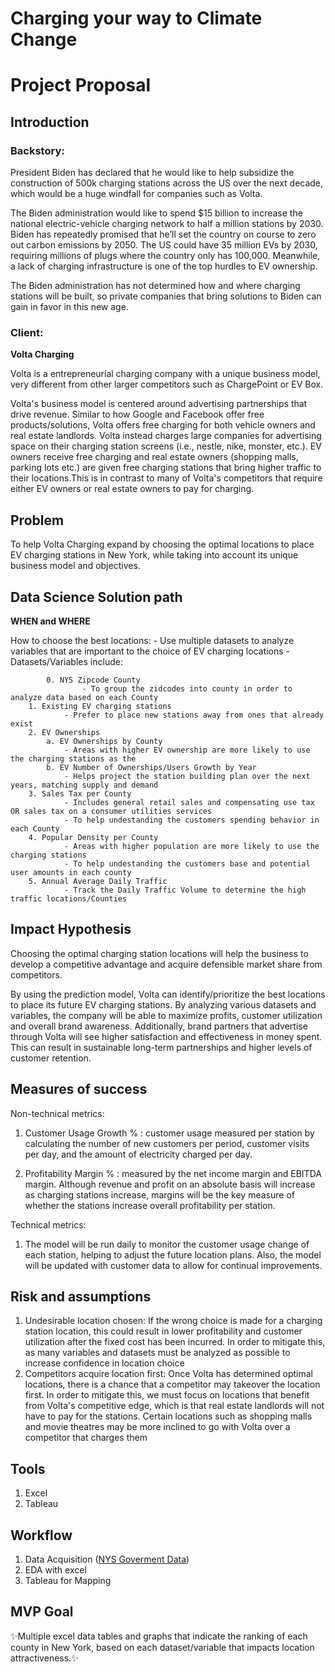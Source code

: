 # Charging your way to Climate Change   

# Project Proposal



## Introduction


### Backstory: 

President Biden has declared that he would like to help subsidize the construction of 500k charging stations across the US over the next decade, which would be a huge windfall for companies such as Volta. 

The Biden administration would like to spend $15 billion to increase the national electric-vehicle charging network to half a million stations by 2030. Biden has repeatedly promised that he’ll set the country on course to zero out carbon emissions by 2050. The US could have 35 million EVs by 2030, requiring millions of plugs where the country only has 100,000. Meanwhile, a lack of charging infrastructure is one of the top hurdles to EV ownership.

The Biden administration has not determined how and where charging stations will be built, so private companies that bring solutions to Biden can gain in favor in this new age.

### Client:

**Volta Charging**

Volta is a entrepreneurial charging company with a unique business model, very different from other larger competitors such as ChargePoint or EV Box. 

Volta's business model is centered around advertising partnerships that drive revenue. Similar to how Google and Facebook offer free products/solutions, Volta offers free charging for both vehicle owners and real estate landlords. Volta instead charges large companies for advertising space on their charging station screens (i.e., nestle, nike, monster, etc.). EV owners receive free charging and real estate owners (shopping malls, parking lots etc.) are given free charging stations that  bring higher traffic to their locations.This is in contrast to many of Volta's competitors that require either EV owners or real estate owners to pay for charging.



## Problem

To help Volta Charging expand by choosing the optimal locations to place EV charging stations in New York, while taking into account its unique business model and objectives.


## Data Science Solution path

**WHEN and WHERE**

How to choose the best locations:
	- Use multiple datasets to analyze variables that are important to the choice of EV charging locations
	- Datasets/Variables include:
	
	        0. NYS Zipcode County 
    				- To group the zidcodes into county in order to analyze data based on each County 
		1. Existing EV charging stations
				- Prefer to place new stations away from ones that already exist
		2. EV Ownerships
			a. EV Ownerships by County
				- Areas with higher EV ownership are more likely to use the charging stations as the 
			b. EV Number of Ownerships/Users Growth by Year
				- Helps project the station building plan over the next years, matching supply and demand
		3. Sales Tax per County
				- Includes general retail sales and compensating use tax OR sales tax on a consumer utilities services 
				- To help undestanding the customers spending behavior in each County
		4. Popular Density per County
				- Areas with higher population are more likely to use the charging stations
				- To help undestanding the customers base and potential user amounts in each county
		5. Annual Average Daily Traffic
				- Track the Daily Traffic Volume to determine the high traffic locations/Counties
				


## Impact Hypothesis
Choosing the optimal charging station locations will help the business to develop a competitive advantage and acquire defensible market share from competitors.

By using the prediction model, Volta can identify/prioritize the best locations to place its future EV charging stations. By analyzing various datasets and variables, the company will be able to maximize profits, customer utilization and overall brand awareness.  Additionally, brand partners that advertise through Volta will see higher satisfaction and effectiveness in money spent. This can result in sustainable long-term partnerships and higher levels of customer retention.


## Measures of success

Non-technical metrics: 
1. Customer Usage Growth % :
customer usage measured per station by calculating the number of new customers per period, customer visits per day, and the amount of electricity charged per day. 

2. Profitability Margin % :
measured by the net income margin and EBITDA margin. Although revenue and profit on an absolute basis will increase as charging stations increase, margins will be the key measure of whether the stations increase overall profitability per station.

Technical metrics: 
1. The model will be run daily to monitor the customer usage change of each station, helping to adjust the future location plans. Also, the model will be updated with customer data to allow for continual improvements. 



## Risk and assumptions

1. Undesirable location chosen:
If the wrong choice is made for a charging station location, this could result in lower profitability and customer utilization after the fixed cost has been incurred. In order to mitigate this, as many variables and datasets must be analyzed as possible to increase confidence in location choice
2. Competitors acquire location first:
Once Volta has determined optimal locations, there is a chance that a competitor may  takeover the location first. In order to mitigate this, we must focus on locations that benefit from Volta's competitive edge, which is that real estate landlords will not have to pay for the stations. Certain locations such as shopping malls and movie theatres may be more inclined to go with Volta over a competitor that charges them





## Tools
1. Excel
2. Tableau



## Workflow
1. Data Acquisition  ([NYS Goverment Data](https://data.ny.gov))
2. EDA with excel
3. Tableau for Mapping


## MVP Goal

✨Multiple excel data tables and graphs that  indicate the ranking of each county in New York, based on each dataset/variable that impacts location attractiveness.✨
